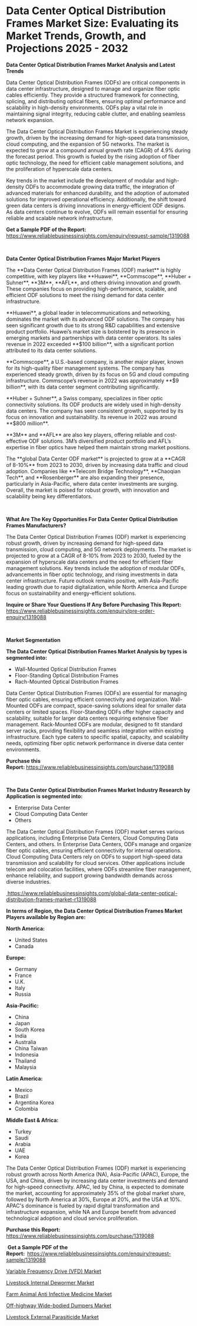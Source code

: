 <p><h1>Data Center Optical Distribution Frames Market Size: Evaluating its Market Trends, Growth, and Projections 2025 - 2032</h1></p><p><strong>Data Center Optical Distribution Frames Market Analysis and Latest Trends</strong></p>
<p><p>Data Center Optical Distribution Frames (ODFs) are critical components in data center infrastructure, designed to manage and organize fiber optic cables efficiently. They provide a structured framework for connecting, splicing, and distributing optical fibers, ensuring optimal performance and scalability in high-density environments. ODFs play a vital role in maintaining signal integrity, reducing cable clutter, and enabling seamless network expansion.</p><p>The Data Center Optical Distribution Frames Market is experiencing steady growth, driven by the increasing demand for high-speed data transmission, cloud computing, and the expansion of 5G networks. The market is expected to grow at a compound annual growth rate (CAGR) of 4.9% during the forecast period. This growth is fueled by the rising adoption of fiber optic technology, the need for efficient cable management solutions, and the proliferation of hyperscale data centers.</p><p>Key trends in the market include the development of modular and high-density ODFs to accommodate growing data traffic, the integration of advanced materials for enhanced durability, and the adoption of automated solutions for improved operational efficiency. Additionally, the shift toward green data centers is driving innovations in energy-efficient ODF designs. As data centers continue to evolve, ODFs will remain essential for ensuring reliable and scalable network infrastructure.</p></p>
<p><strong>Get a Sample PDF of the Report:&nbsp;</strong> <a href="https://www.reliablebusinessinsights.com/enquiry/request-sample/1319088?utm_campaign=1113&utm_medium=2&utm_source=Github&utm_content=ia&utm_term=20012025&utm_id=data-center-optical-distribution-frames">https://www.reliablebusinessinsights.com/enquiry/request-sample/1319088</a></p>
<p>&nbsp;</p>
<p><strong>Data Center Optical Distribution Frames Major Market Players</strong></p>
<p><p>The **Data Center Optical Distribution Frames (ODF) market** is highly competitive, with key players like **Huawei**, **Commscope**, **Huber + Suhner**, **3M**, **AFL**, and others driving innovation and growth. These companies focus on providing high-performance, scalable, and efficient ODF solutions to meet the rising demand for data center infrastructure.</p><p>**Huawei**, a global leader in telecommunications and networking, dominates the market with its advanced ODF solutions. The company has seen significant growth due to its strong R&D capabilities and extensive product portfolio. Huawei’s market size is bolstered by its presence in emerging markets and partnerships with data center operators. Its sales revenue in 2022 exceeded **$100 billion**, with a significant portion attributed to its data center solutions.</p><p>**Commscope**, a U.S.-based company, is another major player, known for its high-quality fiber management systems. The company has experienced steady growth, driven by its focus on 5G and cloud computing infrastructure. Commscope’s revenue in 2022 was approximately **$9 billion**, with its data center segment contributing significantly.</p><p>**Huber + Suhner**, a Swiss company, specializes in fiber optic connectivity solutions. Its ODF products are widely used in high-density data centers. The company has seen consistent growth, supported by its focus on innovation and sustainability. Its revenue in 2022 was around **$800 million**.</p><p>**3M** and **AFL** are also key players, offering reliable and cost-effective ODF solutions. 3M’s diversified product portfolio and AFL’s expertise in fiber optics have helped them maintain strong market positions.</p><p>The **global Data Center ODF market** is projected to grow at a **CAGR of 8-10%** from 2023 to 2030, driven by increasing data traffic and cloud adoption. Companies like **Telecom Bridge Technology**, **Chaoqian Tech**, and **Rosenberger** are also expanding their presence, particularly in Asia-Pacific, where data center investments are surging. Overall, the market is poised for robust growth, with innovation and scalability being key differentiators.</p></p>
<p>&nbsp;</p>
<p><strong>What Are The Key Opportunities For Data Center Optical Distribution Frames Manufacturers?</strong></p>
<p><p>The Data Center Optical Distribution Frames (ODF) market is experiencing robust growth, driven by increasing demand for high-speed data transmission, cloud computing, and 5G network deployments. The market is projected to grow at a CAGR of 8-10% from 2023 to 2030, fueled by the expansion of hyperscale data centers and the need for efficient fiber management solutions. Key trends include the adoption of modular ODFs, advancements in fiber optic technology, and rising investments in data center infrastructure. Future outlook remains positive, with Asia-Pacific leading growth due to rapid digitalization, while North America and Europe focus on sustainability and energy-efficient solutions.</p></p>
<p><strong>Inquire or Share Your Questions If Any Before Purchasing This Report:</strong> <a href="https://www.reliablebusinessinsights.com/enquiry/pre-order-enquiry/1319088?utm_campaign=1113&utm_medium=2&utm_source=Github&utm_content=ia&utm_term=20012025&utm_id=data-center-optical-distribution-frames">https://www.reliablebusinessinsights.com/enquiry/pre-order-enquiry/1319088</a></p>
<p>&nbsp;</p>
<p><strong>Market Segmentation</strong></p>
<p><strong>The Data Center Optical Distribution Frames Market Analysis by types is segmented into:</strong></p>
<p><ul><li>Wall-Mounted Optical Distribution Frames</li><li>Floor-Standing Optical Distribution Frames</li><li>Rach-Mounted Optical Distribution Frames</li></ul></p>
<p><p>Data Center Optical Distribution Frames (ODFs) are essential for managing fiber optic cables, ensuring efficient connectivity and organization. Wall-Mounted ODFs are compact, space-saving solutions ideal for smaller data centers or limited spaces. Floor-Standing ODFs offer higher capacity and scalability, suitable for larger data centers requiring extensive fiber management. Rack-Mounted ODFs are modular, designed to fit standard server racks, providing flexibility and seamless integration within existing infrastructure. Each type caters to specific spatial, capacity, and scalability needs, optimizing fiber optic network performance in diverse data center environments.</p></p>
<p><strong>Purchase this Report:&nbsp;</strong><a href="https://www.reliablebusinessinsights.com/purchase/1319088?utm_campaign=1113&utm_medium=2&utm_source=Github&utm_content=ia&utm_term=20012025&utm_id=data-center-optical-distribution-frames">https://www.reliablebusinessinsights.com/purchase/1319088</a></p>
<p>&nbsp;</p>
<p><strong>The Data Center Optical Distribution Frames Market Industry Research by Application is segmented into:</strong></p>
<p><ul><li>Enterprise Data Center</li><li>Cloud Computing Data Center</li><li>Others</li></ul></p>
<p><p>The Data Center Optical Distribution Frames (ODF) market serves various applications, including Enterprise Data Centers, Cloud Computing Data Centers, and others. In Enterprise Data Centers, ODFs manage and organize fiber optic cables, ensuring efficient connectivity for internal operations. Cloud Computing Data Centers rely on ODFs to support high-speed data transmission and scalability for cloud services. Other applications include telecom and colocation facilities, where ODFs streamline fiber management, enhance reliability, and support growing bandwidth demands across diverse industries.</p></p>
<p><a href="https://www.reliablebusinessinsights.com/global-data-center-optical-distribution-frames-market-r1319088?utm_campaign=1113&utm_medium=2&utm_source=Github&utm_content=ia&utm_term=20012025&utm_id=data-center-optical-distribution-frames">&nbsp;https://www.reliablebusinessinsights.com/global-data-center-optical-distribution-frames-market-r1319088</a></p>
<p><strong>In terms of Region, the Data Center Optical Distribution Frames Market Players available by Region are:</strong></p>
<p>
    <p> <strong> North America: </strong>
        <ul>
            <li>United States</li>
            <li>Canada</li>
        </ul>
        </p> 
    <p> <strong> Europe: </strong>
        <ul>
            <li>Germany</li>
            <li>France</li>
            <li>U.K.</li>
            <li>Italy</li>
            <li>Russia</li>
        </ul>
        </p> 
    <p> <strong> Asia-Pacific: </strong>
        <ul>
            <li>China</li>
            <li>Japan</li>
            <li>South Korea</li>
            <li>India</li>
            <li>Australia</li>
            <li>China Taiwan</li>
            <li>Indonesia</li>
            <li>Thailand</li>
            <li>Malaysia</li>
        </ul>
        </p> 
    <p> <strong> Latin America: </strong>
        <ul>
            <li>Mexico</li>
            <li>Brazil</li>
            <li>Argentina Korea</li>
            <li>Colombia</li>
        </ul>
        </p> 
    <p> <strong> Middle East & Africa: </strong>
        <ul>
            <li>Turkey</li>
            <li>Saudi</li>
            <li>Arabia</li>
            <li>UAE</li>
            <li>Korea</li>
        </ul>
    </p>
    </p>
<p><p>The Data Center Optical Distribution Frames (ODF) market is experiencing robust growth across North America (NA), Asia-Pacific (APAC), Europe, the USA, and China, driven by increasing data center investments and demand for high-speed connectivity. APAC, led by China, is expected to dominate the market, accounting for approximately 35% of the global market share, followed by North America at 30%, Europe at 20%, and the USA at 10%. APAC's dominance is fueled by rapid digital transformation and infrastructure expansion, while NA and Europe benefit from advanced technological adoption and cloud service proliferation.</p></p>
<p><strong>Purchase this Report: </strong><a href="https://www.reliablebusinessinsights.com/purchase/1319088?utm_campaign=1113&utm_medium=2&utm_source=Github&utm_content=ia&utm_term=20012025&utm_id=data-center-optical-distribution-frames">https://www.reliablebusinessinsights.com/purchase/1319088</a></p>
<p>&nbsp;<strong>Get a Sample PDF of the Report:&nbsp;&nbsp;</strong><a href="https://www.reliablebusinessinsights.com/enquiry/request-sample/1319088?utm_campaign=1113&utm_medium=2&utm_source=Github&utm_content=ia&utm_term=20012025&utm_id=data-center-optical-distribution-frames">https://www.reliablebusinessinsights.com/enquiry/request-sample/1319088</a></p>
<p><strong></strong></p>
<p><p><a href="https://github.com/seanmcma708/Market-Research-Report-List-1/blob/main/variable-frequency-drive-vfd-market.md?utm_campaign=1113&utm_medium=2&utm_source=Github&utm_content=ia&utm_term=20012025&utm_id=data-center-optical-distribution-frames">Variable Frequency Drive (VFD) Market</a></p><p><a href="https://www.linkedin.com/pulse/livestock-internal-dewormer-market-insights-industry-development-96sre?utm_campaign=1113&utm_medium=2&utm_source=Github&utm_content=ia&utm_term=20012025&utm_id=data-center-optical-distribution-frames">Livestock Internal Dewormer Market</a></p><p><a href="https://www.linkedin.com/pulse/farm-animal-anti-infective-medicine-market-analysis-comprehensive-pom4e?utm_campaign=1113&utm_medium=2&utm_source=Github&utm_content=ia&utm_term=20012025&utm_id=data-center-optical-distribution-frames">Farm Animal Anti Infective Medicine Market</a></p><p><a href="https://github.com/edacruz6/Market-Research-Report-List-1/blob/main/off-highway-wide-bodied-dumpers-market.md?utm_campaign=1113&utm_medium=2&utm_source=Github&utm_content=ia&utm_term=20012025&utm_id=data-center-optical-distribution-frames">Off-highway Wide-bodied Dumpers Market</a></p><p><a href="https://www.linkedin.com/pulse/comprehensive-assessment-globallivestock-external-parasiticide-5naoc?utm_campaign=1113&utm_medium=2&utm_source=Github&utm_content=ia&utm_term=20012025&utm_id=data-center-optical-distribution-frames">Livestock External Parasiticide Market</a></p></p>